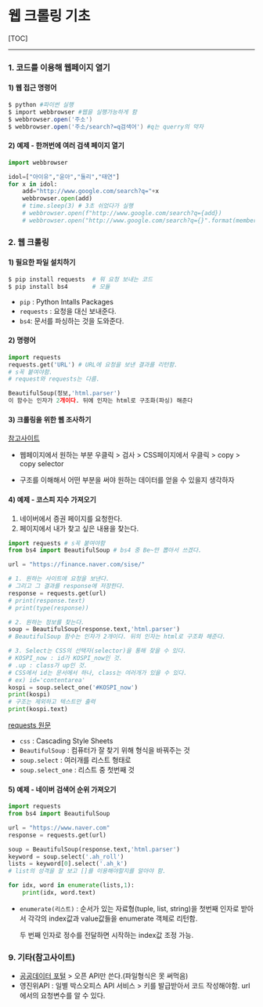 # 웹 크롤링 기초

[TOC]

---



### 1. 코드를 이용해 웹페이지 열기

#### 1) 웹 접근 명령어

```powershell
$ python #파이썬 실행
$ import webbrowser #웹을 실행가능하게 함
$ webbrowser.open('주소')
$ webbrowser.open('주소/search?=q검색어') #q는 querry의 약자
```

#### 2) 예제 - 한꺼번에 여러 검색 페이지 열기

```python
import webbrowser

idol=["아이유","윤아","둘리","태연"]
for x in idol:
    add="http://www.google.com/search?q="+x
    webbrowser.open(add)
    # time.sleep(3) # 3초 쉬었다가 실행
    # webbrowser.open(f"http://www.google.com/search?q={add})
    # webbrowser.open("http://www.google.com/search?q={}".format(member))
```



### 2. 웹 크롤링

#### 1) 필요한 파일 설치하기

```python
$ pip install requests 	# 뭐 요청 보내는 코드
$ pip install bs4 		# 모듈	
```

- `pip` : Python Intalls Packages
- `requests` : 요청을 대신 보내준다.
- `bs4`: 문서를 파싱하는 것을 도와준다.

#### 2) 명령어

```python
import requests
requests.get('URL') # URL에 요청을 보낸 결과를 리턴함.
# s꼭 붙여야함.
# request와 requests는 다름.

BeautifulSoup(정보,'html.parser')
이 함수는 인자가 2개이다. 뒤에 인자는 html로 구조화(파싱) 해준다
```

#### 3) 크롤링을 위한 웹 조사하기

[참고사이트](https://blog.naver.com/timtaeil/221420471952)

* 웹페이지에서 원하는 부분 우클릭 > 검사 > CSS페이지에서 우클릭 > copy > copy selector

* 구조를 이해해서 어떤 부분을 써야 원하는 데이터를 얻을 수 있을지 생각하자

#### 4) 예제 - 코스피 지수 가져오기

1. 네이버에서 증권 페이지를 요청한다.
2. 페이지에서 내가 찾고 싶은 내용을 찾는다.

```python
import requests # s꼭 붙여야함
from bs4 import BeautifulSoup # bs4 중 Be~만 뽑아서 쓰겠다.

url = "https://finance.naver.com/sise/"

# 1. 원하는 사이트에 요청을 보낸다.
# 그리고 그 결과를 response에 저장한다.
response = requests.get(url)
# print(response.text)
# print(type(response))

# 2. 원하는 정보를 찾는다.
soup = BeautifulSoup(response.text,'html.parser')
# BeautifulSoup 함수는 인자가 2개이다. 뒤의 인자는 html로 구조화 해준다.

# 3. Select는 CSS의 선택자(selector)을 통해 찾을 수 있다.
# KOSPI_now : id가 KOSPI_now인 것.
# .up : class가 up인 것.
# CSS에서 id는 문서에서 하나, class는 여러개가 있을 수 있다.
# ex) id='contentarea'
kospi = soup.select_one('#KOSPI_now')
print(kospi)
# 구조는 제외하고 텍스트만 출력
print(kospi.text)
```

[requests 원문](http://docs.python-requests.org/en/master/)

* `css` : Cascading Style Sheets
* `BeautifulSoup` : 컴퓨터가 잘 찾기 위해 형식을 바꿔주는 것
* `soup.select` : 여러개를 리스트 형태로
* `soup.select_one` : 리스트 중 첫번째 것

#### 5) 예제 - 네이버 검색어 순위 가져오기

```python
import requests
from bs4 import BeautifulSoup

url = "https://www.naver.com"
response = requests.get(url)

soup = BeautifulSoup(response.text,'html.parser')
keyword = soup.select('.ah_roll')
lists = keyword[0].select('.ah_k')
# list의 성격을 잘 보고 []를 이용해야할지를 알아야 함.

for idx, word in enumerate(lists,1):
    print(idx, word.text)
```

* `enumerate(리스트)` : 순서가 있는 자료형(tuple, list, string)을 첫번째 인자로 받아서 각각의 index값과 value값들을 enumerate 객체로 리턴함.

  두 번째 인자로 정수를 전달하면 시작하는 index값 조정 가능.



### 9. 기타(참고사이트)

* [공공데이터 포털](data.go.kr) > 오픈 API만 쓴다.(파일형식은 못 써먹음)
* 영진위API : 일별 박스오피스 API 서비스 > 키를 발급받아서 코드 작성해야함. url에서의 요청변수를 알 수 있다.